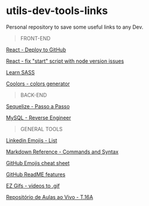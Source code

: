 # utils-dev-tools-links
Personal repository to save some useful links to any Dev.

> FRONT-END

[React - Deploy to GitHub](https://dev-yakuza.posstree.com/en/react/github-pages/)

[React - fix "start" script with node version issues](https://itsmycode.com/error-digital-envelope-routines-unsupported/)

[Learn SASS](https://sass-lang.com/guide)

[Coolors - colors generator](https://coolors.co/)


> BACK-END

[Sequelize - Passo a Passo](https://docs.google.com/document/d/1F5Fv3SFi-ktI04Sz7x96TAr24shxvBkyek7pnKAxaOc/edit)

[MySQL - Reverse Engineer](https://database.guide/how-to-reverse-engineer-a-database-in-mysql-workbench/)


> GENERAL TOOLS

[Linkedin Emojis - List](https://www.linkedin.com/pulse/add-emoji-your-linkedin-profile-simple-copy-paste-brynne-tillman/)

[Markdown Reference - Commands and Syntax](https://commonmark.org/help/)

[GitHub Emojis cheat sheet](https://github.com/ikatyang/emoji-cheat-sheet/blob/master/README.md)

[GitHub ReadME features](https://github.com/anuraghazra/github-readme-stats)

[EZ Gifs - videos to .gif](https://ezgif.com/video-to-gif)

[Repositório de Aulas ao Vivo - T.16A](https://github.com/tryber/sd-016-a-live-lectures)



